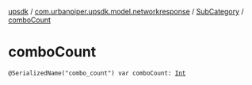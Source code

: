 [upsdk](../../index.md) / [com.urbanpiper.upsdk.model.networkresponse](../index.md) / [SubCategory](index.md) / [comboCount](./combo-count.md)

# comboCount

`@SerializedName("combo_count") var comboCount: `[`Int`](https://kotlinlang.org/api/latest/jvm/stdlib/kotlin/-int/index.html)